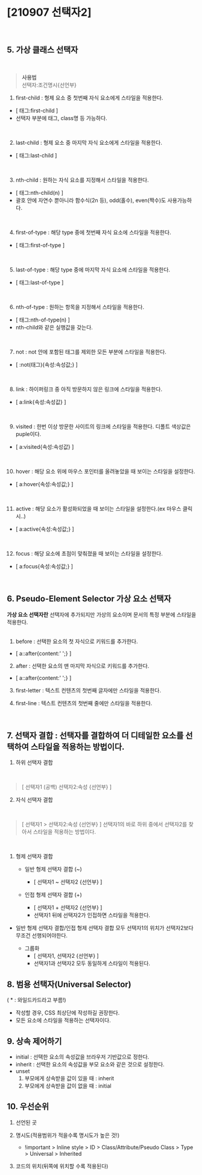 # [210907 선택자2]

</br>

## 5. 가상 클래스 선택자
</br>

>**사용법** </br>
>선택자:조건명시{선언부}

1. first-child : 형제 요소 중 첫번째 자식 요소에게 스타일을 적용한다.

- [ 태그:first-child ]
- 선택자 부분에 태그, class명 등 가능하다.
</br>

2. last-child : 형제 요소 중 마지막 자식 요소에게 스타일을 적용한다.

- [ 태그:last-child ]
</br>

3. nth-child : 원하는 자식 요소를 지정해서 스타일을 적용한다.

- [ 태그:nth-child(n) ]
- 괄호 안에 자연수 뿐아니라 함수식(2n 등), odd(홀수), even(짝수)도 사용가능하다.
</br>

4. first-of-type : 해당 type 중에 첫번째 자식 요소에 스타일을 적용한다.

- [ 태그:first-of-type ]
</br>

5. last-of-type : 해당 type 중에 마지막 자식 요소에 스타일을 적용한다.

- [ 태그:last-of-type ]
</br>

6. nth-of-type : 원하는 항목을 지정해서 스타일을  적용한다.

- [ 태그:nth-of-type(n) ]
- nth-child와 같은 실행값을 갖는다.
</br>

7. not : not 안에 포함된 태그를 제외한 모든 부분에 스타일을 적용한다.

- [ :not(태그){속성:속성값;} ]
</br>

8. link : 하이퍼링크 중 아직 방문하지 않은 링크에 스타일을 적용한다.

- [ a:link{속성:속성값} ]
</br>

9. visited : 한번 이상 방문한 사이트의 링크에 스타일을 적용한다. 디폴트 색상값은 puple이다.

- [ a:visited{속성:속성값} ]
</br>

10. hover : 해당 요소 위에 마우스 포인터를 올려놓았을 때 보이는 스타일을 설정한다.

- [ a:hover{속성:속성값;} ]
</br>

11. active : 해당 요소가 활성화되었을 때 보이는 스타일을 설정한다.(ex 마우스 클릭 시..)

- [ a:active{속성:속성값;} ]
</br>

12. focus : 해당 요소에 초점이 맞춰졌을 때 보이는 스타일을 설정한다.

- [ a:focus{속성:속성값;} ]
</br>

## 6. Pseudo-Element Selector 가상 요소 선택자

**가상 요소 선택자란** 선택자에 추가되지만 가상의 요소이며 문서의 특정 부분에 스타일을 적용한다.
</br></br>

1. before : 선택한 요소의 첫 자식으로 키워드를 추가한다.

- [ a::after{content:' ';} ]

2. after : 선택한 요소의 맨 마지막 자식으로 키워드를 추가한다.

- [ a::after{content:' ';} ]

3. first-letter : 텍스트 컨텐츠의 첫번째 글자에만 스타일을 적용한다.

4. first-line : 텍스트 컨텐츠의 첫번째 줄에만 스타일을 적용한다.
</br>

## 7. 선택자 결합 : 선택자를 결합하여 더 디테일한 요소를 선택하여 스타일을 적용하는 방법이다.

1. 하위 선택자 결합
</br>

> [ 선택자1 (공백) 선택자2:속성 {선언부} ]

2. 자식 선택자 결합
</br>

> [ 선택자1 > 선택자2:속성 {선언부} ]
> 선택자1의 바로 하위 중에서 선택자2를 찾아서 스타일을 적용하는 방법이다.
</br>

1. 형제 선택자 결합
    - 일반 형제 선택자 결합 (~)
      - [ 선택자1 ~ 선택자2 {선언부} ]

    - 인접 형제 선택자 결합 (+)
      - [ 선택자1 + 선택자2 {선언부} ]
      - 선택자1 뒤에 선택자2가 인접하면 스타일을 적용한다.

- 일반 형제 선택자 결합/인접 형제 선택자 결합 모두 선택자1의 위치가 선택자2보다 무조건 선행되어야한다.

    - 그룹화
      - [ 선택자1, 선택자2 {선언부} ]
      - 선택자1과 선택자2 모두 동일하게 스타일이 적용된다.

## 8. 범용 선택자(Universal Selector)
( * : 와일드카드라고 부름!)

- 작성할 경우, CSS 최상단에 작성하길 권장한다.
- 모든 요소에 스타일을 적용하는 선택자이다.

## 9. 상속 제어하기

- initial : 선택한 요소의 속성값을 브라우저 기반값으로 정한다.
- inherit : 선택한 요소의 속성값을 부모 요소와 같은 것으로 설정한다.
- unset
  1. 부모에게 상속받을 값이 있을 때 : inherit
  2. 부모에게 상속받을 값이 없을 때 : initial

## 10. 우선순위

1. 선언된 곳
2. 명시도(적용범위가 적을수록 명시도가 높은 것!)
     - !important > Inline style > ID > Class/Attribute/Pseudo Class > Type > Universal > Inherited

3. 코드의 위치(뒤쪽에 위치할 수록 적용된다)